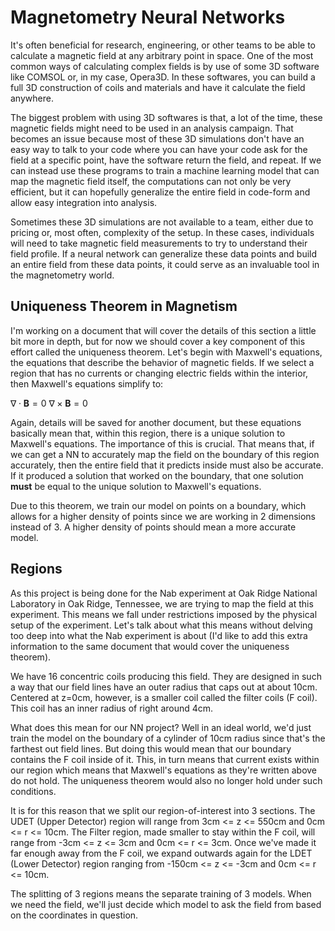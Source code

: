 # Magnetometry Neural Networks
It's often beneficial for research, engineering, or other teams to be able to calculate a magnetic field at any arbitrary point in space. One of the most common ways of calculating complex fields is by use of some 3D software like COMSOL or, in my case, Opera3D. In these softwares, you can build a full 3D construction of coils and materials and have it calculate the field anywhere.

The biggest problem with using 3D softwares is that, a lot of the time, these magnetic fields might need to be used in an analysis campaign. That becomes an issue because most of these 3D simulations don't have an easy way to talk to your code where you can have your code ask for the field at a specific point, have the software return the field, and repeat. If we can instead use these programs to train a machine learning model that can map the magnetic field itself, the computations can not only be very efficient, but it can hopefully generalize the entire field in code-form and allow easy integration into analysis.

Sometimes these 3D simulations are not available to a team, either due to pricing or, most often, complexity of the setup. In these cases, individuals will need to take magnetic field measurements to try to understand their field profile. If a neural network can generalize these data points and build an entire field from these data points, it could serve as an invaluable tool in the magnetometry world.

## Uniqueness Theorem in Magnetism
I'm working on a document that will cover the details of this section a little bit more in depth, but for now we should cover a key component of this effort called the uniqueness theorem. Let's begin with Maxwell's equations, the equations that describe the behavior of magnetic fields. If we select a region that has no currents or changing electric fields within the interior, then Maxwell's equations simplify to:

$\nabla \cdot \textbf{B} = 0$
$\nabla \times \textbf{B} = 0$

Again, details will be saved for another document, but these equations basically mean that, within this region, there is a unique solution to Maxwell's equations. The importance of this is crucial. That means that, if we can get a NN to accurately map the field on the boundary of this region accurately, then the entire field that it predicts inside must also be accurate. If it produced a solution that worked on the boundary, that one solution **must** be equal to the unique solution to Maxwell's equations.

Due to this theorem, we train our model on points on a boundary, which allows for a higher density of points since we are working in 2 dimensions instead of 3. A higher density of points should mean a more accurate model.

## Regions
As this project is being done for the Nab experiment at Oak Ridge National Laboratory in Oak Ridge, Tennessee, we are trying to map the field at this experiment. This means we fall under restrictions imposed by the physical setup of the experiment. Let's talk about what this means without delving too deep into what the Nab experiment is about (I'd like to add this extra information to the same document that would cover the uniqueness theorem).

We have 16 concentric coils producing this field. They are designed in such a way that our field lines have an outer radius that caps out at about 10cm. Centered at z=0cm, however, is a smaller coil called the filter coils (F coil). This coil has an inner radius of right around 4cm. 

What does this mean for our NN project? Well in an ideal world, we'd just train the model on the boundary of a cylinder of 10cm radius since that's the farthest out field lines. But doing this would mean that our boundary contains the F coil inside of it. This, in turn means that current exists within our region which means that Maxwell's equations as they're written above do not hold. The uniqueness theorem would also no longer hold under such conditions.

It is for this reason that we split our region-of-interest into 3 sections. The UDET (Upper Detector) region will range from 3cm <= z <= 550cm and 0cm <= r <= 10cm. The Filter region, made smaller to stay within the F coil, will range from -3cm <= z <= 3cm and 0cm <= r <= 3cm. Once we've made it far enough away from the F coil, we expand outwards again for the LDET (Lower Detector) region ranging from -150cm <= z <= -3cm and 0cm <= r <= 10cm.

The splitting of 3 regions means the separate training of 3 models. When we need the field, we'll just decide which model to ask the field from based on the coordinates in question.